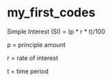 # my_first_codes

Simple Interest (SI) = (p * r * t)/100

p = principle amount

r = rate of interest

t = time period​
